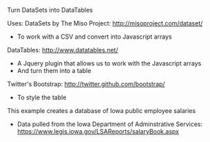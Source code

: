 Turn DataSets into DataTables

Uses:
DataSets by The Miso Project:
http://misoproject.com/dataset/
- To work with a CSV and convert into Javascript arrays

DataTables:
http://www.datatables.net/
- A Jquery plugin that allows us to work with the Javascript arrays
- And turn them into a table

Twitter's Bootstrap:
http://twitter.github.com/bootstrap/
- To style the table


This example creates a database of Iowa public employee salaries
- Data pulled from the Iowa Department of Adminstrative Services:
https://www.legis.iowa.gov/LSAReports/salaryBook.aspx